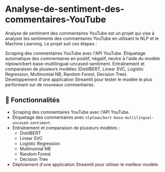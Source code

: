# Analyse-de-sentiment-des-commentaires-YouTube
Analyse de sentiment des commentaires YouTube est un projet qui vise à analyser les sentiments des commentaires YouTube en utilisant le NLP et le Machine Learning.
Le projet suit ces étapes :

Scraping des commentaires YouTube avec l'API YouTube.
Étiquetage automatique des commentaires en positif, négatif, neutre à l'aide du modèle nlptown/bert-base-multilingual-uncased-sentiment.
Entraînement et comparaison de plusieurs modèles (DistilBERT, Linear SVC, Logistic Regression, Multinomial NB, Random Forest, Decision Tree).
Développement d'une application Streamlit pour tester le modèle le plus performant sur de nouveaux commentaires.
## 🚀 Fonctionnalités  
- Scraping des commentaires YouTube avec l'API YouTube.  
- Étiquetage des commentaires avec `nlptown/bert-base-multilingual-uncased-sentiment`.  
- Entraînement et comparaison de plusieurs modèles :  
  - DistilBERT  
  - Linear SVC  
  - Logistic Regression  
  - Multinomial NB  
  - Random Forest  
  - Decision Tree  
- Déploiement d'une application Streamlit pour utiliser le meilleur modèle.  
